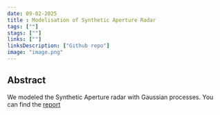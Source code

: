 ```yaml
---
date: 09-02-2025
title : Modelisation of Synthetic Aperture Radar
tags: [""]
stags: [""]
links: [""]
linksDescription: ["Github repo"]
image: "image.png"
---
```


## Abstract
We modeled  the Synthetic Aperture radar with Gaussian processes. You can find the [report](https://github.com/gardiens/Inverse_Problem/blob/main/SAR_report.pdf)



